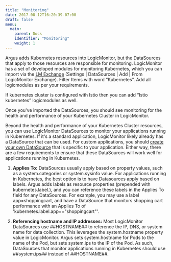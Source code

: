 ```yaml
---
title: "Monitoring"
date: 2017-08-12T16:20:39-07:00
draft: false
menu:
  main:
    parent: Docs
    identifier: "Monitoring"
    weight: 1
---
```


Argus adds Kubernetes resources into LogicMonitor, but the DataSources that
apply to those resources are responsible for monitoring. LogicMonitor has a set
 of developed modules for monitoring Kubernetes, which you can import via the
 [LM Exchange](https://www.logicmonitor.com/support/settings/logicmodules/lm-exchange/)
 (Settings | DataSources | Add | From LogicMonitor Exchange). Filter Items with word “Kubernetes”. Add all logicmodules as per your requirements.

If kubernetes cluster is configured with Istio then you can add “Istio kubernetes” logicmodules as well.

Once you've imported the DataSources, you should see monitoring for the health
and performance of your Kubernetes Cluster in LogicMonitor.

Beyond the health and performance of your Kubernetes Cluster resources, you can
 use LogicMonitor DataSources to monitor your applications running in
 Kubernetes. If it's a standard application, LogicMonitor likely already has a
 DataSource that can be used. For custom applications, you should
 [create your own DataSource](https://www.logicmonitor.com/support/datasources/creating-managing-datasources
  ) that is specific to your application. Either way, there are a few
  requirements to ensure that these DataSources will work well for applications
   running in Kubernetes.

1. **Applies To:**
  DataSources usually apply based on property values, such as a
  system.categories or system.sysinfo value. For applications running in
  Kubernetes, the best option is to have Datasources apply based on labels.
  Argus adds labels as resource properties (prepended with kubernetes.label.),
  and you can reference these labels in the Applies To field for any
  DataSources. For example, you may use a label app=shoppingcart, and have a
  DataSource that monitors shopping cart performance with an Applies To of
  'kubernetes.label.app=="shoppingcart"'.

2. **Referencing hostname and IP addresses:**
  Most LogicMonitor DataSources use ##HOSTNAME## to reference the IP, DNS, or
  system name for data collection. This leverages the system.hostname property
  value in LogicMonitor. Argus sets system.hostname for Pods to the name of the
   Pod, but sets system.ips to the IP of the Pod. As such, DataSources that
   monitor applications running in Kubernetes should use ##system.ips## instead
    of ##HOSTNAME##.
